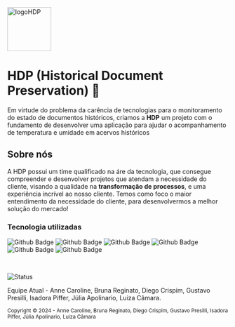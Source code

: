 <img src="[[https://github.com/HDP-Historical-Document-Preservation/Site_Institucional/blob/main/Design/logoHDP.jpeg](https://github.com/HDP-Historical-Document-Preservation/FrontEnd/blob/main/img/logoHDP.jpeg)](https://github.com/HDP-Historical-Document-Preservation/FrontEnd/blob/main/img/logoHDP.jpeg?raw=true)" alt="logoHDP" height="100px">

<h1>HDP (Historical Document Preservation) 📖</h1>

<p>Em virtude do problema da carência de tecnologias para o monitoramento do estado de documentos históricos, criamos a <b>HDP</b> um projeto 
  com o fundamento de desenvolver uma aplicação para ajudar o acompanhamento de temperatura e umidade em acervos históricos</p>

<h2>Sobre nós</h2>

<p> A HDP possui um time qualificado na áre da tecnologia, que consegue compreender e desenvolver projetos que atendam a necessidade do cliente, visando a qualidade na <b>transformação de processos</b>, e uma experiência incrível ao nosso cliente. Temos como foco o maior entendimento da necessidade do cliente, para desenvolvermos a melhor solução do mercado!
</p>

<h3>Tecnologia utilizadas</h3>

![Github Badge](https://img.shields.io/badge/HTML5-E34F26?style=for-the-badge&logo=html5&logoColor=white)
![Github Badge](https://img.shields.io/badge/CSS3-1572B6?style=for-the-badge&logo=css3&logoColor=white)
![Github Badge](https://img.shields.io/badge/JavaScript-323330?style=for-the-badge&logo=javascript&logoColor=F7DF1E)
![Github Badge](https://img.shields.io/badge/MySQL-005C84?style=for-the-badge&logo=mysql&logoColor=white)
![Github Badge](https://img.shields.io/badge/C%2B%2B-00599C?style=for-the-badge&logo=c%2B%2B&logoColor=white)
![Github Badge](https://img.shields.io/badge/Node%20js-339933?style=for-the-badge&logo=nodedotjs&logoColor=white)


<br>

![Status](https://img.shields.io/badge/Status_do_projeto-Em_Andamento-yellow) 

Equipe Atual - Anne Caroline, Bruna Reginato, Diego Crispim, Gustavo Presilli, Isadora Piffer, Júlia Apolinario, Luiza Câmara.

<sub> Copyright ©️ 2024 - Anne Caroline, Bruna Reginato, Diego Crispim, Gustavo Presilli, Isadora Piffer, 
Júlia Apolinario, Luiza Câmara </sub>

